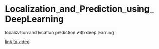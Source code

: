 # Localization_and_Prediction_using_DeepLearning
localization and location prediction with deep learning


<a href='https://github.com/mkmagaya/Localization_and_Prediction_using_DeepLearning'/>link to video    
    

